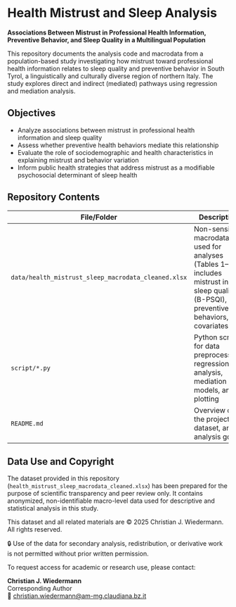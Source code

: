 # Health Mistrust and Sleep Analysis

**Associations Between Mistrust in Professional Health Information, Preventive Behavior, and Sleep Quality in a Multilingual Population**

This repository documents the analysis code and macrodata from a population-based study investigating how mistrust toward professional health information relates to sleep quality and preventive behavior in South Tyrol, a linguistically and culturally diverse region of northern Italy. The study explores direct and indirect (mediated) pathways using regression and mediation analysis.

## Objectives

- Analyze associations between mistrust in professional health information and sleep quality  
- Assess whether preventive health behaviors mediate this relationship  
- Evaluate the role of sociodemographic and health characteristics in explaining mistrust and behavior variation  
- Inform public health strategies that address mistrust as a modifiable psychosocial determinant of sleep health

## Repository Contents

| File/Folder                        | Description                                                                 |
|-----------------------------------|-----------------------------------------------------------------------------|
| `data/health_mistrust_sleep_macrodata_cleaned.xlsx` | Non-sensitive macrodata used for analyses (Tables 1–6); includes mistrust index, sleep quality (B-PSQI), preventive behaviors, and covariates |
| `script/*.py`                     | Python scripts for data preprocessing, regression analysis, mediation models, and plotting |
| `README.md`                       | Overview of the project, dataset, and analysis goals                        |

## Data Use and Copyright

The dataset provided in this repository (`health_mistrust_sleep_macrodata_cleaned.xlsx`) has been prepared for the purpose of scientific transparency and peer review only. It contains anonymized, non-identifiable macro-level data used for descriptive and statistical analysis in this study.

This dataset and all related materials are © 2025 Christian J. Wiedermann.  
All rights reserved.

🔒 Use of the data for secondary analysis, redistribution, or derivative work is not permitted without prior written permission.

To request access for academic or research use, please contact:

**Christian J. Wiedermann**  
Corresponding Author  
📧 christian.wiedermann@am-mg.claudiana.bz.it
